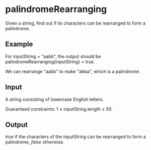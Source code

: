 # palindromeRearranging
Given a string, find out if its characters can be rearranged to form a palindrome.

## Example
For inputString = "aabb", the output should be
palindromeRearranging(inputString) = true.

We can rearrange "aabb" to make "abba", which is a palindrome.

## Input
A string consisting of lowercase English letters.

Guaranteed constraints:
1 ≤ inputString.length ≤ 50.

## Output
*true* if the characters of the inputString can be rearranged to form a palindrome, *false* otherwise.
